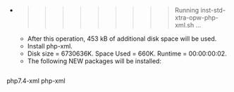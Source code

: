 * >>>>>>>>> Running inst-std-xtra-opw-php-xml.sh ...
  * After this operation, 453 kB of additional disk space will be used.
  * Install php-xml.
  * Disk size = 6730636K. Space Used = 660K. Runtime = 00:00:00:02.
  * The following NEW packages will be installed:
  ```bash
php7.4-xml php-xml
  ```
